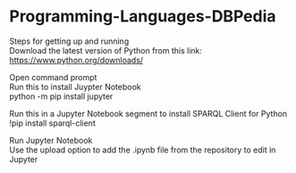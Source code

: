 # Programming-Languages-DBPedia
Steps for getting up and running<br>
Download the latest version of Python from this link:<br>
https://www.python.org/downloads/<br>

Open command prompt<br>
Run this to install Juypter Notebook<br>
python -m pip install jupyter<br>

Run this in a Jupyter Notebook segment to install SPARQL Client for Python<br>
!pip install sparql-client<br>

Run Jupyter Notebook<br>
Use the upload option to add the .ipynb file from the repository to edit in Jupyter<br>
